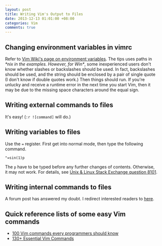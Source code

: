 ```yaml
---
layout: post
title: Writing Vim's Output to Files
date: 2013-12-13 01:01:00 +08:00
categories: Vim
comments: true
---
```


Changing environment variables in vimrc
---

Refer to [Vim Wiki's page on environment variables][wiki]. The tips
uses paths in *\*nix in the examples. However, for Win\**, some
inexperienced users don't know whether slashes or backslashes should
be used. In fact, backslashes should be used, and the string should be
enclosed by a pair of single quote (I don't know if double quotes
work.) Then things should run. If you're unlucky and receive a runtime
error in the next time you start Vim, then it may be due to the
missing space characters around the equal sign.

Writing external commands to files
---

It's easy! (`:r ![command]` will do.)

Writing variables to files
---

Use the `=` register. First get into normal mode, then type the
following command.

    "=sin(1)p

The `p` have to be typed before any further changes of contents.
Otherwise, it may not work. For details, see
[Unix & Linux Stack Exchange question 8101][nixse8101].

Writing internal commands to files
---

A forum post has answered my doubt. I redirect interested readers to
[here][redi].

Quick reference lists of some easy Vim commands
---

* [100 Vim commands every programmers should know][list1]
* [130+ Essential Vim Commands][list2]

[wiki]: http://vim.wikia.com/wiki/Environment_variables
[nixse8101]: http://unix.stackexchange.com/q/8101/
[redi]: http://objectmix.com/editors/786190-how-redirect-vim-internal-command-output-current-buffer.html
[list1]: http://www.catswhocode.com/blog/100-vim-commands-every-programmer-should-know
[list2]: http://php.dzone.com/articles/130-essential-vim-commands
